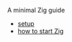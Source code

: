 A minimal Zig guide

- [setup](https://github.com/robertluwang/miniguide-zig/blob/main/doc/setup.md)
- [how to start Zig](https://github.com/robertluwang/miniguide-zig/blob/main/doc/how%20to%20start%20Zig.md)

